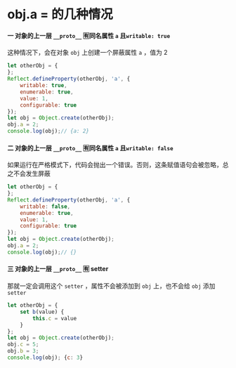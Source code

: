 # obj.a = 的几种情况

#### 一 对象的上一层 `__proto__` 🈶️同名属性 `a` 且`writable: true`

这种情况下，会在对象 `obj` 上创建一个屏蔽属性 `a` ，值为 2

```javascript
let otherObj = {
};
Reflect.defineProperty(otherObj, 'a', {
    writable: true,
    enumerable: true,
    value: 1,
    configurable: true
});
let obj = Object.create(otherObj);
obj.a = 2;
console.log(obj);// {a: 2}
```
#### 二 对象的上一层 `__proto__` 🈶️同名属性 `a` 且`writable: false`

如果运行在严格模式下，代码会抛出一个错误。否则，这条赋值语句会被忽略，总之不会发生屏蔽

```javascript
let otherObj = {
};
Reflect.defineProperty(otherObj, 'a', {
    writable: false,
    enumerable: true,
    value: 1,
    configurable: true
});
let obj = Object.create(otherObj);
obj.a = 2;
console.log(obj);// {}
```

#### 三 对象的上一层 `__proto__` 🈶️ setter

那就一定会调用这个 `setter` ，属性不会被添加到 `obj` 上，也不会给 `obj` 添加 `setter`

```javascript
let otherObj = {
    set b(value) {
        this.c = value
    }
};
let obj = Object.create(otherObj);
obj.c = 5;
obj.b = 3;
console.log(obj); {c: 3}
```

